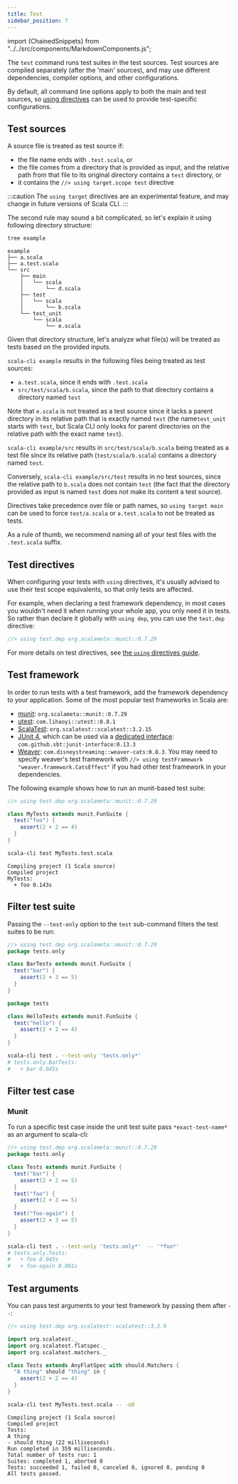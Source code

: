 ```yaml
---
title: Test
sidebar_position: 7
---
```


import {ChainedSnippets} from "../../src/components/MarkdownComponents.js";

The `test` command runs test suites in the test sources.
Test sources are compiled separately (after the 'main' sources), and may use different dependencies, compiler options,
and other configurations.

By default, all command line options apply to both the main and test sources,
so [using directives](../guides/introduction/using-directives.md) can be used to provide test-specific configurations.

## Test sources

A source file is treated as test source if:

- the file name ends with `.test.scala`, or
- the file comes from a directory that is provided as input, and the relative path from that file to its original
  directory contains a `test` directory, or
- it contains the `//> using target.scope test` directive

:::caution
The `using target` directives are an experimental feature, and may change in future versions of Scala CLI.
:::

The second rule may sound a bit complicated, so let's explain it using following directory structure:

<ChainedSnippets>

```bash
tree example
```

```text
example
├── a.scala
├── a.test.scala
└── src
    ├── main
    │   └── scala
    │       └── d.scala
    ├── test
    │   └── scala
    │       └── b.scala
    └── test_unit
        └── scala
            └── e.scala
```

</ChainedSnippets>

Given that directory structure, let's analyze what file(s) will be treated as tests based on the provided inputs.

`scala-cli example` results in the following files being treated as test sources:

- `a.test.scala`, since it ends with `.test.scala`
- `src/test/scala/b.scala`, since the path to that directory contains a directory named `test`

Note that `e.scala` is not treated as a test source since it lacks a parent directory in its relative path that is
exactly named `test` (the name`test_unit` starts with `test`, but Scala CLI only looks for parent directories on the
relative path with the exact name `test`).

`scala-cli example/src` results in `src/test/scala/b.scala` being treated as a test file since its relative
path (`test/scala/b.scala`) contains a directory named `test`.

Conversely, `scala-cli example/src/test` results in no test sources, since the relative path to `b.scala` does not
contain `test` (the fact that the directory provided as input is named `test` does not make its content a test source).

Directives take precedence over file or path names, so `using target main` can be used to force `test/a.scala`
or `a.test.scala` to not be treated as tests.

As a rule of thumb, we recommend naming all of your test files with the `.test.scala` suffix.

## Test directives

When configuring your tests with `using` directives, it's usually advised to use their test scope equivalents, so that
only tests are affected.

For example, when declaring a test framework dependency, in most cases you wouldn't need it
when running your whole app, you only need it in tests. So rather than declare it globally with `using dep`, you can use
the `test.dep` directive:

```scala compile
//> using test.dep org.scalameta::munit::0.7.29
```

For more details on test directives,
see [the `using` directives guide](../guides/introduction/using-directives.md#directives-with-a-test-scope-equivalent).

## Test framework

In order to run tests with a test framework, add the framework dependency to your application.
Some of the most popular test frameworks in Scala are:

- [munit](https://scalameta.org/munit): `org.scalameta::munit::0.7.29`
- [utest](https://github.com/com-lihaoyi/utest): `com.lihaoyi::utest::0.8.1`
- [ScalaTest](https://www.scalatest.org): `org.scalatest::scalatest::3.2.15`
- [JUnit 4](https://junit.org/junit4), which can be used via
  a [dedicated interface](https://github.com/sbt/junit-interface): `com.github.sbt:junit-interface:0.13.3`
- [Weaver](https://disneystreaming.github.io/weaver-test/): `com.disneystreaming::weaver-cats:0.8.3`. You may need to
  specify weaver's test framework with `//> using testFramework "weaver.framework.CatsEffect"` if you had other test
  framework in your dependencies.

The following example shows how to run an munit-based test suite:

```scala title=MyTests.test.scala
//> using test.dep org.scalameta::munit::0.7.29

class MyTests extends munit.FunSuite {
  test("foo") {
    assert(2 + 2 == 4)
  }
}
```

<ChainedSnippets>

```bash
scala-cli test MyTests.test.scala
```

```text
Compiling project (1 Scala source)
Compiled project
MyTests:
  + foo 0.143s
```

</ChainedSnippets>

<!-- Expected:
MyTests
foo
-->

## Filter test suite

Passing the `--test-only` option to the `test` sub-command filters the test suites to be run:

```scala title=BarTests.test.scala
//> using test.dep org.scalameta::munit::0.7.29
package tests.only

class BarTests extends munit.FunSuite {
  test("bar") {
    assert(2 + 3 == 5)
  }
}
```

```scala title=HelloTests.test.scala
package tests

class HelloTests extends munit.FunSuite {
  test("hello") {
    assert(2 + 2 == 4)
  }
}
```

```bash
scala-cli test . --test-only 'tests.only*' 
# tests.only.BarTests:
#   + bar 0.045s
```

<!-- Expected:
tests.only.BarTests:
+ bar
-->

## Filter test case

### Munit

To run a specific test case inside the unit test suite pass `*exact-test-name*` as an argument to scala-cli:

```scala title=BarTests.test.scala
//> using test.dep org.scalameta::munit::0.7.29
package tests.only

class Tests extends munit.FunSuite {
  test("bar") {
    assert(2 + 2 == 5)
  }
  test("foo") {
    assert(2 + 3 == 5)
  }
  test("foo-again") {
    assert(2 + 3 == 5)
  }
}
```

```bash
scala-cli test . --test-only 'tests.only*'  -- '*foo*'
# tests.only.Tests:
#   + foo 0.045s
#   + foo-again 0.001s
```

<!-- Expected:
tests.only.Tests:
+ foo
+ foo-again
-->

## Test arguments

You can pass test arguments to your test framework by passing them after `--`:

```scala title=MyTests.test.scala
//> using test.dep org.scalatest::scalatest::3.2.9

import org.scalatest._
import org.scalatest.flatspec._
import org.scalatest.matchers._

class Tests extends AnyFlatSpec with should.Matchers {
  "A thing" should "thing" in {
    assert(2 + 2 == 4)
  }
}
```

<ChainedSnippets>

```bash
scala-cli test MyTests.test.scala -- -oD
```

```text
Compiling project (1 Scala source)
Compiled project
Tests:
A thing
- should thing (22 milliseconds)
Run completed in 359 milliseconds.
Total number of tests run: 1
Suites: completed 1, aborted 0
Tests: succeeded 1, failed 0, canceled 0, ignored 0, pending 0
All tests passed.
```

</ChainedSnippets>

<!-- Expected:
Tests:
A thing
should thing
All tests passed.
-->
